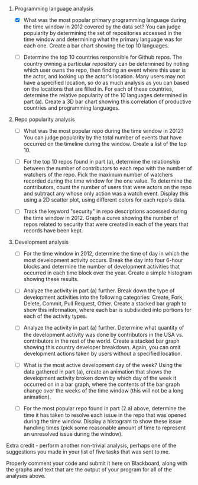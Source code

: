 1) Programming language analysis

    - [x] What was the most popular primary programming language during the time window in 2012 covered by the data set? You can judge popularity by determining the set of repositories accessed in the time window and determining what the primary language was for each one. Create a bar chart showing the top 10 languages.

    - [ ] Determine the top 10 countries responsible for Github repos. The country owning a particular repository can be determined by noting which user owns the repo, then finding an event where this user is the actor, and looking up the actor's location. Many users may not have a specified location, so do as much analysis as you can based on the locations that are filled in. For each of these countries, determine the relative popularity of the 10 languages determined in part (a). Create a 3D bar chart showing this correlation of productive countries and programming languages.

2) Repo popularity analysis

    - [ ] What was the most popular repo during the time window in 2012? You can judge popularity by the total number of events that have occurred on the timeline during the window. Create a list of the top 10.

    - [ ] For the top 10 repos found in part (a), determine the relationship between the number of contributors to each repo with the number of watchers of the repo. Pick the maximum number of watchers recorded during the time window for the one value. To determine the contributors, count the number of users that were actors on the repo and subtract any whose only action was a watch event. Display this using a 2D scatter plot, using different colors for each repo's data.

    - [ ] Track the keyword "security" in repo descriptions accessed during the time window in 2012. Graph a curve showing the number of repos related to security that were created in each of the years that records have been kept.

3) Development analysis

   - [ ] For the time window in 2012, determine the time of day in which the most development activity occurs. Break the day into four 6-hour blocks and determine the number of development activities that occurred in each time block over the year. Create a simple histogram showing these results.

    - [ ] Analyze the activity in part (a) further. Break down the type of development activities into the following categories: Create, Fork, Delete, Commit, Pull Request, Other. Create a stacked bar graph to show this information, where each bar is subdivided into portions for each of the activity types.

    - [ ] Analyze the activity in part (a) further. Determine what quantity of the development activity was done by contributors in the USA vs. contributors in the rest of the world. Create a stacked bar graph showing this country developer breakdown. Again, you can omit development actions taken by users without a specified location.

    - [ ] What is the most active development day of the week? Using the data gathered in part (a), create an animation that shows the development activity broken down by which day of the week it occurred on in a bar graph, where the contents of the bar graph change over the weeks of the time window (this will not be a long animation).

    - [ ] For the most popular repo found in part (2.a) above, determine the time it has taken to resolve each issue in the repo that was opened during the time window. Display a histogram to show these issue handling times (pick some reasonable amount of time to represent an unresolved issue during the window).

Extra credit - perform another non-trivial analysis, perhaps one of the suggestions you made in your list of five tasks that was sent to me.

Properly comment your code and submit it here on Blackboard, along with the graphs and text that are the output of your program for all of the analyses above.